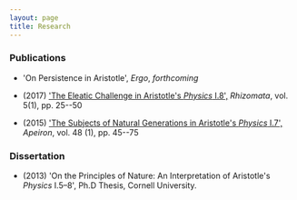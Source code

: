 ```yaml
---
layout: page
title: Research
---
```



### Publications ###

+ 'On Persistence in Aristotle', *Ergo*, *forthcoming*  

+ (2017) ['The Eleatic Challenge in Aristotle's *Physics* I.8',](https://www.degruyter.com/view/j/rhiz.2017.5.issue-1/rhiz-2017-0002/rhiz-2017-0002.xml) *Rhizomata*, vol. 5(1), pp. 25--50

+ (2015) ['The Subjects of Natural Generations in Aristotle's *Physics* I.7',](http://www.degruyter.com/view/j/apeiron.2015.48.issue-1/apeiron-2014-0020/apeiron-2014-0020.xml) *Apeiron*, vol. 48 (1), pp. 45--75 




### Dissertation ###

+ (2013) 'On the Principles of Nature: An Interpretation of Aristotle's *Physics* I.5–8', Ph.D Thesis, Cornell University.
 
